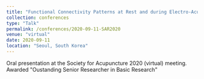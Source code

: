 ```yaml
---
title: "Functional Connectivity Patterns at Rest and during Electro-Acupuncture in Carpal Tunnel Syndrome"
collection: conferences
type: "Talk"
permalink: /conferences/2020-09-11-SAR2020
venue: "virtual"
date: 2020-09-11
location: "Seoul, South Korea"
---
```


Oral presentation at the Society for Acupuncture 2020 (virtual) meeting. Awarded "Oustanding Senior Researcher in Basic Research"

